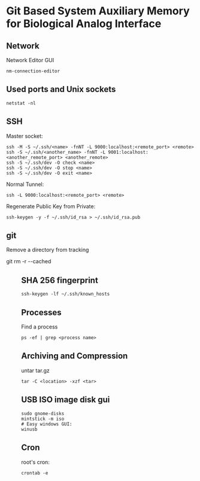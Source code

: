# Git Based System Auxiliary Memory for Biological Analog Interface #


## Network ##
Network Editor GUI

    nm-connection-editor

## Used ports and Unix sockets ##

    netstat -nl

## SSH

Master socket:

    ssh -M -S ~/.ssh/<name> -fnNT -L 9000:localhost:<remote_port> <remote>
    ssh -S ~/.ssh/<another_name> -fnNT -L 9001:localhost:<another_remote_port> <another_remote>
    ssh -S ~/.ssh/dev -O check <name>
    ssh -S ~/.ssh/dev -O stop <name>
    ssh -S ~/.ssh/dev -O exit <name>

Normal Tunnel:

    ssh -L 9000:localhost:<remote_port> <remote>

Regenerate Public Key from Private:

    ssh-keygen -y -f ~/.ssh/id_rsa > ~/.ssh/id_rsa.pub

## git ##

Remove a directory from tracking

   git rm -r --cached <dir>

## SHA 256 fingerprint ##

    ssh-keygen -lf ~/.ssh/known_hosts


## Processes ##
Find a process

    ps -ef | grep <process name>


## Archiving and Compression ##

untar tar.gz

    tar -C <location> -xzf <tar>

## USB ISO image disk gui ##

    sudo gnome-disks
    mintstick -m iso
    # Easy windows GUI:
    winusb

## Cron ##
root's cron:

    crontab -e
